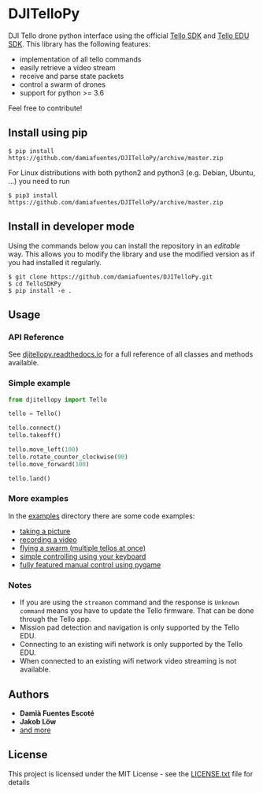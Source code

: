 # DJITelloPy
DJI Tello drone python interface using the official [Tello SDK](https://dl-cdn.ryzerobotics.com/downloads/tello/20180910/Tello%20SDK%20Documentation%20EN_1.3.pdf) and [Tello EDU SDK](https://dl-cdn.ryzerobotics.com/downloads/Tello/Tello%20SDK%202.0%20User%20Guide.pdf). This library has the following features:

- implementation of all tello commands
- easily retrieve a video stream
- receive and parse state packets
- control a swarm of drones
- support for python >= 3.6

Feel free to contribute!

## Install using pip
```
$ pip install https://github.com/damiafuentes/DJITelloPy/archive/master.zip
```

For Linux distributions with both python2 and python3 (e.g. Debian, Ubuntu, ...) you need to run
```
$ pip3 install https://github.com/damiafuentes/DJITelloPy/archive/master.zip
```

## Install in developer mode
Using the commands below you can install the repository in an _editable_ way. This allows you to modify the library and use the modified version as if you had installed it regularly.

```
$ git clone https://github.com/damiafuentes/DJITelloPy.git
$ cd TelloSDKPy
$ pip install -e .
```

## Usage

### API Reference

See [djitellopy.readthedocs.io](https://djitellopy.readthedocs.io/en/latest/) for a full reference of all classes and methods available.

### Simple example

```python
from djitellopy import Tello

tello = Tello()

tello.connect()
tello.takeoff()

tello.move_left(100)
tello.rotate_counter_clockwise(90)
tello.move_forward(100)

tello.land()
```

### More examples
In the [examples](examples/) directory there are some code examples:

- [taking a picture](examples/take-picture.py)
- [recording a video](examples/record-video.py)
- [flying a swarm (multiple tellos at once)](examples/simple-swarm.py)
- [simple controlling using your keyboard](examples/manual-control-opencv.py)
- [fully featured manual control using pygame](examples/manual-control-pygame.py)

### Notes
- If you are using the ```streamon``` command and the response is ```Unknown command``` means you have to update the Tello firmware. That can be done through the Tello app.
- Mission pad detection and navigation is only supported by the Tello EDU.
- Connecting to an existing wifi network is only supported by the Tello EDU.
- When connected to an existing wifi network video streaming is not available.

## Authors

* **Damià Fuentes Escoté**
* **Jakob Löw**
* [and more](https://github.com/damiafuentes/DJITelloPy/graphs/contributors)

## License

This project is licensed under the MIT License - see the [LICENSE.txt](LICENSE.txt) file for details

